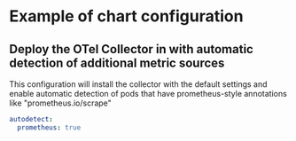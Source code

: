 # Example of chart configuration

## Deploy the OTel Collector in with automatic detection of additional metric sources

This configuration will install the collector with the default settings and enable automatic detection of pods
that have prometheus-style annotations like "prometheus.io/scrape"

```yaml
autodetect:
  prometheus: true
```
